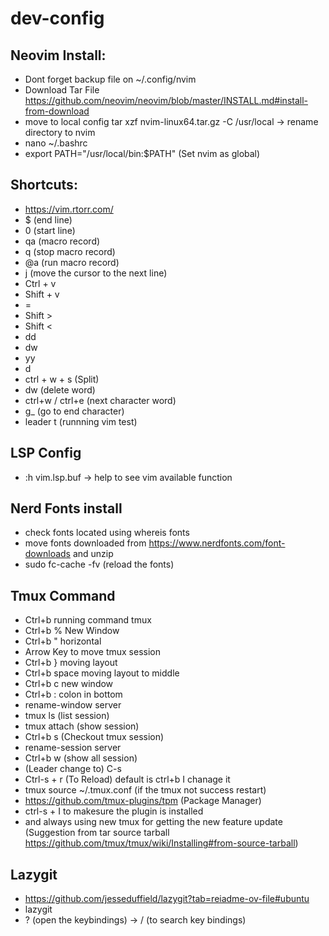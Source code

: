 # dev-config

## Neovim Install:
- Dont forget backup file on ~/.config/nvim
- Download Tar File https://github.com/neovim/neovim/blob/master/INSTALL.md#install-from-download
- move to local config tar xzf nvim-linux64.tar.gz -C /usr/local -> rename directory to nvim
- nano ~/.bashrc
- export PATH="/usr/local/bin:$PATH" (Set nvim as global)


## Shortcuts:
- https://vim.rtorr.com/
- $ (end line)
- 0 (start line)
- qa (macro record)
- q (stop macro record)
- @a (run macro record)
- j (move the cursor to the next line)
- Ctrl + v
- Shift + v
- =
- Shift >
- Shift <
- dd
- dw
- yy
- d
- ctrl + w + s (Split)
- dw (delete word)
- ctrl+w / ctrl+e (next character word)
- g_ (go to end character)
- leader t (runnning vim test) 

## LSP Config
- :h vim.lsp.buf -> help to see vim available function

## Nerd Fonts install
- check fonts located using whereis fonts
- move fonts downloaded from https://www.nerdfonts.com/font-downloads and unzip
- sudo fc-cache -fv (reload the fonts)

## Tmux Command
- Ctrl+b running command tmux
- Ctrl+b % New Window
- Ctrl+b " horizontal
- Arrow Key to move tmux session
- Ctrl+b } moving layout
- Ctrl+b space moving layout to middle
- Ctrl+b c new window 
- Ctrl+b : colon in bottom
- rename-window server 
- tmux ls (list session)
- tmux attach (show session)
- Ctrl+b s (Checkout tmux session)
- rename-session server 
- Ctrl+b w (show all session)
- (Leader change to) C-s
- Ctrl-s + r (To Reload) default is ctrl+b I chanage it
- tmux source ~/.tmux.conf (if the tmux not success restart)
- https://github.com/tmux-plugins/tpm (Package Manager)
- ctrl-s + I to makesure the plugin is installed
- and always using new tmux for getting the new feature update (Suggestion from tar source tarball https://github.com/tmux/tmux/wiki/Installing#from-source-tarball)


## Lazygit
- https://github.com/jesseduffield/lazygit?tab=reiadme-ov-file#ubuntu
- lazygit
- ? (open the keybindings) -> / (to search key bindings)
